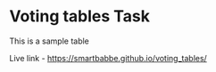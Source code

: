 # Voting tables Task

This is a sample table

Live link - https://smartbabbe.github.io/voting_tables/
